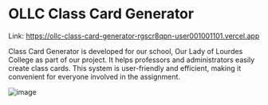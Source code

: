 # OLLC Class Card Generator

Link: https://ollc-class-card-generator-rgscr8qpn-user001001101.vercel.app

Class Card Generator is developed for our school, Our Lady of Lourdes College as part of our project. It helps professors and administrators easily create class cards. This system is user-friendly and efficient, making it convenient for everyone involved in the assignment.

![image](https://github.com/mnlyndm/class-card-generator/assets/118522177/f2251312-6991-413a-9308-32ad633161a4)
